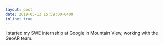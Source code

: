 ```yaml
---
layout: post
date: 2019-05-13 15:59:00-0400
inline: true
---
```

I started my SWE internship at Google in Mountain View, working with the GeoAR team.
